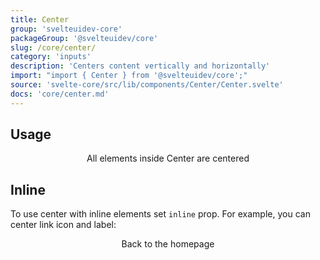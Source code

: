 ```yaml
---
title: Center
group: 'svelteuidev-core'
packageGroup: '@svelteuidev/core'
slug: /core/center/
category: 'inputs'
description: 'Centers content vertically and horizontally'
import: "import { Center } from '@svelteuidev/core';"
source: 'svelte-core/src/lib/components/Center/Center.svelte'
docs: 'core/center.md'
---
```


<script>
    import { Center, Box } from '@svelteuidev/core';
    import { ArrowLeft } from "radix-icons-svelte";
    import { Heading, Preview } from 'components';

    const center = `
    <script>
        import { Center, Box } from '@svelteuidev/core';
    <\/script>
    
    <Center>
        All elements inside Center are centered
    <\/Center>
    `
    const centerInline = `
    <script>
        import { Center, Box } from '@svelteuidev/core';
    <\/script>
    
    <Box css={{color: '$blue600'}} root='a' href="/" target="_blank">
        <Center inline>
            <ArrowLeft size={14} />
            <Box ml={5}>Back to the homepage<\/Box>
        <\/Center>
    <\/Box>
    `
</script>

<Heading />

## Usage

<Preview cols={1} code={center}>
    <Center override={{ width: 400, height: 200, bc: 'AliceBlue' }}>
        <Box css={{bc: 'rgb(208, 235, 255)'}}>All elements inside Center are centered</Box>
    </Center>
</Preview>

## Inline

To use center with inline elements set `inline` prop. For example, you can center link icon and label:

<Preview cols={1} code={centerInline}>
    <Box css={{color: '$blue600'}} root='a' href="/" target="_blank">
        <Center inline>
            <ArrowLeft size={14} />
            <Box ml={5}>Back to the homepage</Box>
        </Center>
    </Box>
</Preview>
